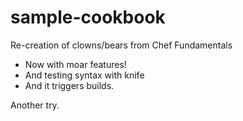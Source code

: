 # sample-cookbook

Re-creation of clowns/bears from Chef Fundamentals

- Now with moar features!
- And testing syntax with knife
- And it triggers builds.


Another try.
